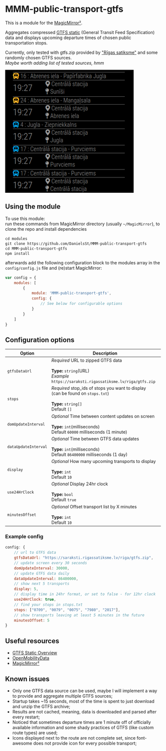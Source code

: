 # MMM-public-transport-gtfs

This is a module for the [MagicMirror²](https://github.com/MichMich/MagicMirror/).

Aggregates compressed [GTFS static](https://developers.google.com/transit/gtfs) (General Transit Feed Specification) data and displays upcoming departure times of chosen public transportation stops.<br>

Currently, only tested with gtfs.zip provided by ["Rīgas satiksme"](https://www.rigassatiksme.lv/en/) and some randomly chosen GTFS sources.<br>
_Maybe worth adding list of tested sources, hmm_

![](https://raw.githubusercontent.com/DanielsSt/MMM-public-transport-gtfs/master/screenshots/Screenshot.png)

## Using the module

To use this module:<br>
run these commands from MagicMirror directory (usually `~/MagicMirror`), to clone the repo and install dependencies
```shell
cd modules
git clone https://github.com/DanielsSt/MMM-public-transport-gtfs
cd MMM-public-transport-gtfs
npm install
```

afterwards add the following configuration block to the modules array in the `config/config.js` file and (re)start MagicMirror:
```js
var config = {
    modules: [
        {
            module: 'MMM-public-transport-gtfs',
            config: {
                // See below for configurable options
            }
        }
    ]
}
```

## Configuration options

| Option               | Description                                                                                                                          |
|----------------------|--------------------------------------------------------------------------------------------------------------------------------------|
| `gtfsDataUrl`        | *Required* URL to zipped GTFS data <br><br> **Type:** `string`(URL) <br> *Example* `https://saraksti.rigassatiksme.lv/riga/gtfs.zip` |
| `stops`              | *Required* stop_ids of stops you want to display <br>(can be found on `stops.txt`)<br><br>**Type:** `string[]` <br>Default `[]`      |
| `domUpdateInterval`  | *Optional* Time between content updates on screen <br><br>**Type:** `int`(milliseconds) <br>Default `60000` milliseconds (1 minute)  |
| `dataUpdateInterval` | *Optional* Time between GTFS data updates<br><br>**Type:** `int`(milliseconds) <br>Default `86400000` milliseconds (1 day)           |
| `display`            | *Optional* How many upcoming transports to display<br><br>**Type:** `int` <br>Default `10`                                           |
| `use24HrClock`       | *Optional* Display 24hr clock<br><br>**Type:** `bool` <br>Default `true`                                                             |
| `minutesOffset`      | *Optional* Offset transport list by X minutes<br><br>**Type:** `int` <br>Default `10`                                                |


### Example config

```js
config: {
    // url to GTFS data
    gtfsDataUrl: "https://saraksti.rigassatiksme.lv/riga/gtfs.zip",
    // update screen every 30 seconds
    domUpdateInterval: 30000,
    // update GTFS data daily
    dataUpdateInterval: 86400000,
    // show next 5 transports
    display: 5,
    // display time in 24hr format, or set to false - for 12hr clock
    use24HrClock: true,
    // find your stops in stops.txt
    stops: ["0709", "0079", "0075", "7980", "2017"],
    // show transports leaving at least 5 minutes in the future
    minutesOffset: 5
}
```

## Useful resources

* [GTFS Static Overview](https://developers.google.com/transit/gtfs)
* [OpenMobilityData](https://transitfeeds.com/)
* [MagicMirror²](https://github.com/MichMich/MagicMirror/)

## Known issues
* Only one GTFS data source can be used, maybe I will implement a way to provide and aggregate multiple GTFS sources;
* Startup takes ~15 seconds, most of the time is spent to just download and unzip the GTFS archive;
* Results are not cached, meaning, data is downloaded and parsed after every restart;
* Noticed that sometimes departure times are 1 minute off of officially available information and some shady practices of GTFS (like custom route types) are used;
* Icons displayed next to the route are not complete set, since font-awesome does not provide icon for every possible transport;
